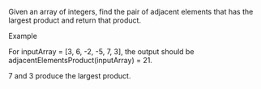Given an array of integers, find the pair of adjacent elements that has the largest product and return that product.

Example

For inputArray = [3, 6, -2, -5, 7, 3], the output should be adjacentElementsProduct(inputArray) = 21.

7 and 3 produce the largest product.

